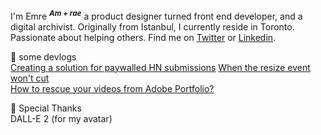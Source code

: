 I'm Emre <sup>**_Am + rae_**</sup> a product designer turned front end developer, and a digital archivist. Originally from Istanbul, I currently reside in Toronto. Passionate about helping others. Find me on [Twitter](https://twitter.com/MostlyEmre) or [Linkedin](https://www.linkedin.com/in/mostlyemre/).

📝 some devlogs  
[Creating a solution for paywalled HN submissions](https://gist.github.com/MostlyEmre/ddec18c4a5b18413994ff9e179bf00ac)
[When the resize event won't cut](https://gist.github.com/MostlyEmre/4afdb8ecb2b2244dfcd458e81596dbee)  
[How to rescue your videos from Adobe Portfolio?](https://emre.ca/blog/get-rid-of-adobe-portfolio)

🫰 Special Thanks  
DALL-E 2 (for my avatar)
